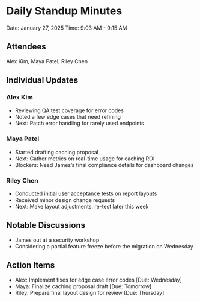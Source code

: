 # Daily Standup Minutes
Date: January 27, 2025
Time: 9:03 AM - 9:15 AM

## Attendees
Alex Kim, Maya Patel, Riley Chen

## Individual Updates
### Alex Kim
* Reviewing QA test coverage for error codes
* Noted a few edge cases that need refining
* Next: Patch error handling for rarely used endpoints

### Maya Patel
* Started drafting caching proposal
* Next: Gather metrics on real-time usage for caching ROI
* Blockers: Need James’s final compliance details for dashboard changes

### Riley Chen
* Conducted initial user acceptance tests on report layouts
* Received minor design change requests
* Next: Make layout adjustments, re-test later this week

## Notable Discussions
* James out at a security workshop
* Considering a partial feature freeze before the migration on Wednesday

## Action Items
* Alex: Implement fixes for edge case error codes [Due: Wednesday]
* Maya: Finalize caching proposal draft [Due: Tomorrow]
* Riley: Prepare final layout design for review [Due: Thursday]